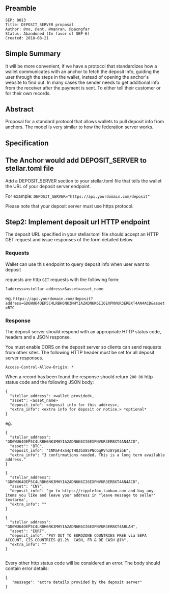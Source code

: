 ## Preamble

```
SEP: 0013
Title: DEPOSIT_SERVER proposal
Author: @no, @ant, @manran, @pacngfar
Status: Abandoned (In favor of SEP-6)
Created: 2018-08-21
```

## Simple Summary

It will be more convenient, if we have a protocol that standardizes how a
wallet communicates with an anchor to fetch the deposit info, guiding the user
through the steps in the wallet, instead of opening the anchor's website to
find out. In many cases the sender needs to get additional info from the
receiver after the payment is sent. To either tell their customer or for their
own records.

## Abstract

Proposal for a standard protocol that allows wallets to pull deposit info from
anchors. The model is very similar to how the federation server works.

## Specification

## The Anchor would add DEPOSIT_SERVER to stellar.toml file

Add a DEPOSIT_SERVER section to your stellar.toml file that tells the wallet
the URL of your deposit server endpoint.

For example: `DEPOSIT_SERVER="https://api.yourdomain.com/deposit"`

Please note that your deposit server must use https protocol.

## Step2: Implement deposit url HTTP endpoint

The deposit URL specified in your stellar.toml file should accept an HTTP GET
request and issue responses of the form detailed below.

### Requests

Wallet can use this endpoint to query deposit info when user want to deposit

requests are http `GET` requests with the following form:

`?address=<stellar address>&asset=asset_name`

eg.
`https://api.yourdomain.com/deposit?address=GD6WU64OEP5C4LRBH6NK3MHYIA2ADN6K6II6EXPNVUR3ERBXT4AN4ACD&asset=BTC`

### Response

The deposit server should respond with an appropriate HTTP status code, headers
and a JSON response.

You must enable CORS on the deposit server so clients can send requests from
other sites. The following HTTP header must be set for all deposit server
responses.

```
Access-Control-Allow-Origin: *
```

When a record has been found the response should return `200 OK` http status
code and the following JSON body:

```
{
  "stellar_address": <wallet provided>,
  "asset": <asset_name>
  "deposit_info": <deposit info for this address>,
  "extra_info": <extra info for deposit or notice.> *optional*
}
```

eg.

```
{
  "stellar_address": "GD6WU64OEP5C4LRBH6NK3MHYIA2ADN6K6II6EXPNVUR3ERBXT4AN4ACD",
  "asset": "BTC",
  "deposit_info": "1NMaF4xm4pTHQJbU85PNCGqRVhz8Yp8ibE",
  "extra_info": "3 confirmations needed. This is a long term available address."
}
```

```
{
  "stellar_address": "GD6WU64OEP5C4LRBH6NK3MHYIA2ADN6K6II6EXPNVUR3ERBXT4AN4ACD",
  "asset": "CNY",
  "deposit_info": "go to https://ripplefox.taobao.com and buy any items you like and leave your address in "leave message to seller' textarea',
  "extra_info": ""
}
```

```
{
  "stellar_address": "GD6WU64OEP5C4LRBH6NK3MHYIA2ADN6K6II6EXPNVUR3ERBXT4ABLAH",
  "asset": "EURT",
  "deposit_info": "PAY OUT TO EUROZONE COUNTRIES FREE via SEPA ACCOUNT, CIS COUNTRIES @1.2%  CASH, FR & DE CASH @1%",
  "extra_info": ""
}


```

Every other http status code will be considered an error. The body should
contain error details:

```
{
   "message": "extra details provided by the deposit server"
}
```

